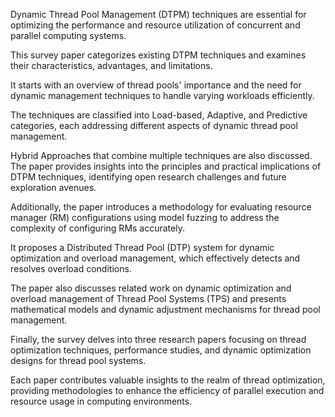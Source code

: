 Dynamic Thread Pool Management (DTPM) techniques are essential for optimizing the performance and resource utilization of concurrent and parallel computing systems. 

This survey paper categorizes existing DTPM techniques and examines their characteristics, advantages, and limitations. 

It starts with an overview of thread pools' importance and the need for dynamic management techniques to handle varying workloads efficiently. 

The techniques are classified into Load-based, Adaptive, and Predictive categories, each addressing different aspects of dynamic thread pool management. 

Hybrid Approaches that combine multiple techniques are also discussed. The paper provides insights into the principles and practical implications of DTPM techniques, identifying open research challenges and future exploration avenues.

Additionally, the paper introduces a methodology for evaluating resource manager (RM) configurations using model fuzzing to address the complexity of configuring RMs accurately. 

It proposes a Distributed Thread Pool (DTP) system for dynamic optimization and overload management, which effectively detects and resolves overload conditions. 

The paper also discusses related work on dynamic optimization and overload management of Thread Pool Systems (TPS) and presents mathematical models and dynamic adjustment mechanisms for thread pool management.

Finally, the survey delves into three research papers focusing on thread optimization techniques, performance studies, and dynamic optimization designs for thread pool systems. 

Each paper contributes valuable insights to the realm of thread optimization, providing methodologies to enhance the efficiency of parallel execution and resource usage in computing environments.
